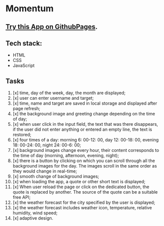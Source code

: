 # Momentum

## [Try this App on GithubPages](https://eugenewolf507.github.io/momentum/).

## Tech stack:

- HTML
- CSS
- JavaScript

## Tasks

1. [x] time, day of the week, day, the month are displayed;
2. [x] user can enter username and target;
3. [x] time, name and target are saved in local storage and displayed after page refresh;
4. [x] the background image and greeting change depending on the time of day;
5. [x] when user click in the input field, the text that was there disappears, if the user did not enter anything or entered an empty line, the text is restored;
6. [x] four times of a day: morning 6: 00-12: 00, day 12: 00-18: 00, evening 18: 00-24: 00, night 24: 00-6: 00;
7. [x] background images change every hour, their content corresponds to the time of day (morning, afternoon, evening, night);
8. [x] there is a button by clicking on which you can scroll through all the background images for the day. The images scroll in the same order as they would change in real-time;
9. [x] smooth change of background images;
10. [x] when loading the app, a quote or other short text is displayed;
11. [x] When user reload the page or click on the dedicated button, the quote is replaced by another. The source of the quote can be a suitable free API;
12. [x] the weather forecast for the city specified by the user is displayed;
13. [x] the weather forecast includes weather icon, temperature, relative humidity, wind speed;
14. [x] adaptive design.